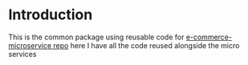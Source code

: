 # Introduction

This is the common package using reusable code for [e-commerce-microservice repo](https://github.com/Kiyosh31/e-commerce-microservice)
here I have all the code reused alongside the micro services
